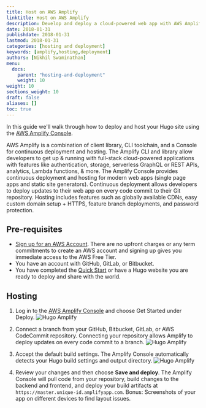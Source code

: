 ```yaml
---
title: Host on AWS Amplify
linktitle: Host on AWS Amplify
description: Develop and deploy a cloud-powered web app with AWS Amplify. 
date: 2018-01-31
publishdate: 2018-01-31
lastmod: 2018-01-31
categories: [hosting and deployment]
keywords: [amplify,hosting,deployment]
authors: [Nikhil Swaminathan]
menu:
  docs:
    parent: "hosting-and-deployment"
    weight: 10
weight: 10
sections_weight: 10
draft: false
aliases: []
toc: true
---
```


In this guide we'll walk through how to deploy and host your Hugo site using the [AWS Amplify Console](https://console.amplify.aws).

AWS Amplify is a combination of client library, CLI toolchain, and a Console for continuous deployment and hosting. The Amplify CLI and library allow developers to get up & running with full-stack cloud-powered applications with features like authentication, storage, serverless GraphQL or REST APIs, analytics, Lambda functions, & more. The Amplify Console provides continuous deployment and hosting for modern web apps (single page apps and static site generators). Continuous deployment allows developers to deploy updates to their web app on every code commit to their Git repository. Hosting includes features such as globally available CDNs, easy custom domain setup + HTTPS, feature branch deployments, and password protection.

## Pre-requisites

* [Sign up for an AWS Account](https://portal.aws.amazon.com/billing/signup?redirect_url=https%3A%2F%2Faws.amazon.com%2Fregistration-confirmation). There are no upfront charges or any term commitments to create an AWS account and signing up gives you immediate access to the AWS Free Tier.
* You have an account with GitHub, GitLab, or Bitbucket.
* You have completed the [Quick Start][] or have a Hugo website you are ready to deploy and share with the world.

## Hosting

1. Log in to the [AWS Amplify Console](https://console.aws.amazon.com/amplify/home) and choose Get Started under Deploy.
   ![Hugo Amplify](/images/hosting-and-deployment/hosting-on-aws-amplify/amplify-gettingstarted.png)

1. Connect a branch from your GitHub, Bitbucket, GitLab, or AWS CodeCommit repository. Connecting your repository allows Amplify to deploy updates on every code commit to a branch.
   ![Hugo Amplify](/images/hosting-and-deployment/hosting-on-aws-amplify/amplify-connect-repo.gif)

1.  Accept the default build settings. The Amplify Console automatically detects your Hugo build settings and output directory.
   ![Hugo Amplify](/images/hosting-and-deployment/hosting-on-aws-amplify/amplify-build-settings.png)

1. Review your changes and then choose **Save and deploy**. The Amplify Console will pull code from your repository, build changes to the backend and frontend, and deploy your build artifacts at `https://master.unique-id.amplifyapp.com`. Bonus: Screenshots of your app on different devices to find layout issues.

[Quick Start]: /getting-started/quick-start/
